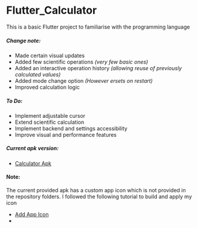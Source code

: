 # Flutter_Calculator
 
This is a basic Flutter project to familiarise with the programming language

##### Change note: 
- Made certain visual updates
- Added few scientific operations *(very few basic ones)*
- Added an interactive operation history *(allowing reuse of previously calculated values)*
- Added mode change option *(However ersets on restart)*
- Improved calculation logic

##### To Do:
- Implement adjustable cursor
- Extend scientific calculation
- Implement backend and settings accessibility
- Improve visual and performance features

##### Current apk version:
- [Calculator Apk](Calculator.apk)


#### Note:
The current provided apk has a custom app icon which is not provided in the repository folders.
I followed the following tutorial to build and apply my icon
- [Add App Icon](https://youtu.be/O9ChjwrZqns)
- 
